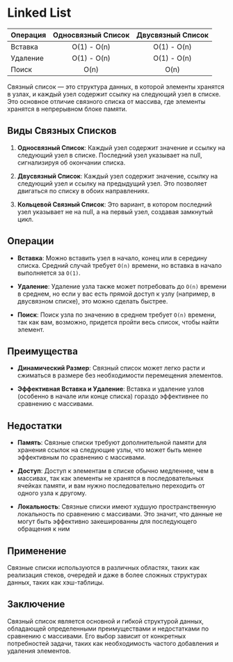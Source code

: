 # Linked List

| Операция | Односвязный Список | Двусвязный Список |
| -------- | :----------------: | :---------------: |
| Вставка  |    O(1) - O(n)     |    O(1) - O(n)    |
| Удаление |    O(1) - O(n)     |    O(1) - O(n)    |
| Поиск    |        O(n)        |       O(n)        |

Связный список — это структура данных, в которой элементы хранятся в узлах, и каждый
узел содержит ссылку на следующий узел в списке. Это основное отличие связного
списка от массива, где элементы хранятся в непрерывном блоке памяти.

## Виды Связных Списков

1. **Односвязный Список**: Каждый узел содержит значение и ссылку на следующий
   узел в списке. Последний узел указывает на null, сигнализируя об окончании списка.

1. **Двусвязный Список**: Каждый узел содержит значение, ссылку на следующий узел
   и ссылку на предыдущий узел. Это позволяет двигаться по списку в обоих направлениях.

1. **Кольцевой Связный Список**: Это вариант, в котором последний узел указывает
   не на null, а на первый узел, создавая замкнутый цикл.

## Операции

-   **Вставка**: Можно вставить узел в начало, конец или в середину списка. Средний
    случай требует `O(n)` времени, но вставка в начало выполняется за `O(1)`.

-   **Удаление**: Удаление узла также может потребовать до `O(n)` времени в среднем,
    но если у вас есть прямой доступ к узлу (например, в двусвязном списке), это
    можно сделать быстрее.

-   **Поиск**: Поиск узла по значению в среднем требует `O(n)` времени, так как
    вам, возможно, придется пройти весь список, чтобы найти элемент.

## Преимущества

-   **Динамический Размер**: Связный список может легко расти и сжиматься в размере
    без необходимости перемещения элементов.

-   **Эффективная Вставка и Удаление**: Вставка и удаление узлов (особенно в начале
    или конце списка) гораздо эффективнее по сравнению с массивами.

## Недостатки

-   **Память**: Связные списки требуют дополнительной памяти для хранения ссылок
    на следующие узлы, что может быть менее эффективным по сравнению с массивами.

-   **Доступ**: Доступ к элементам в списке обычно медленнее, чем в массивах, так
    как элементы не хранятся в последовательных ячейках памяти, и вам нужно
    последовательно переходить от одного узла к другому.

-   **Локальность**: Связные списки имеют худшую пространственную локальность по
    сравнению с массивами. Это значит, что данные не могут быть эффективно закешированны
    для последующего обращения к ним

## Применение

Связные списки используются в различных областях, таких как реализация стеков,
очередей и даже в более сложных структурах данных, таких как хэш-таблицы.

## Заключение

Связный список является основной и гибкой структурой данных, обладающей определенными
преимуществами и недостатками по сравнению с массивами. Его выбор зависит от конкретных
потребностей задачи, таких как необходимость частого добавления и удаления элементов.
